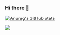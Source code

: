 ### Hi there 👋
<!-- - 🌱 I’m currently learning ... \
![JavaScript](https://img.shields.io/badge/javascript-%23323330.svg?style=for-the-badge&logo=javascript&logoColor=%23F7DF1E)
![NodeJS](https://img.shields.io/badge/node.js-6DA55F?style=for-the-badge&logo=node.js&logoColor=white)
![python](https://img.shields.io/badge/Python-3766AB?style=for-the-badge&logo=Python&logoColor=white)
![C](https://img.shields.io/badge/c-%2300599C.svg?style=for-the-badge&logo=c&logoColor=white)
![C++](https://img.shields.io/badge/c++-%2300599C.svg?style=for-the-badge&logo=c%2B%2B&logoColor=white) -->

[![Anurag's GitHub stats](https://github-readme-stats.vercel.app/api?username=zittoooo&theme=midnight-purple)](https://github.com/anuraghazra/github-readme-stats)

<!-- [![jiholee's 42 stats](https://badge42.herokuapp.com/api/stats/jiholee?privacyEmail=true)](https://github.com/jiholee/badge42) -->

<img align='left' src="http://mazassumnida.wtf/api/v2/generate_badge?boj=wlxh">
<!--
**zittoooo/zittoooo** is a ✨ _special_ ✨ repository because its `README.md` (this file) appears on your GitHub profile.

Here are some ideas to get you started:

- 🔭 I’m currently working on ...
- 🌱 I’m currently learning ...
- 👯 I’m looking to collaborate on ...
- 🤔 I’m looking for help with ...
- 💬 Ask me about ...
- 📫 How to reach me: ...
- 😄 Pronouns: ...
- ⚡ Fun fact: ...
-->
